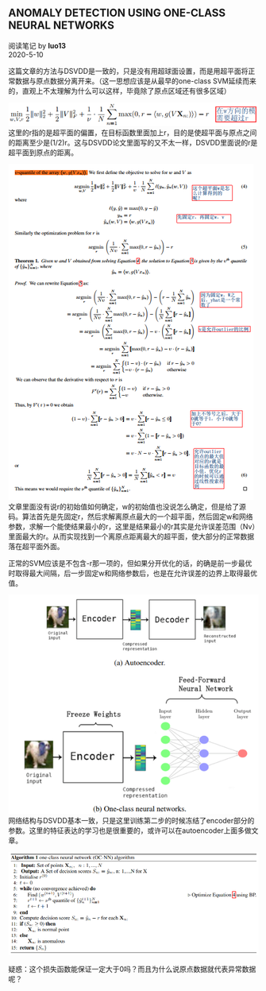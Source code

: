 ## ANOMALY DETECTION USING ONE-CLASS NEURAL NETWORKS
阅读笔记 by **luo13**  
2020-5-10  

这篇文章的方法与DSVDD是一致的，只是没有用超球面设置，而是用超平面将正常数据与原点数据分离开来。（这一思想应该是从最早的one-class SVM延续而来的，直观上不太理解为什么可以这样，毕竟除了原点区域还有很多区域）

![oc-nn](../../img/oc-nn/代价函数.PNG)  
这里的r指的是超平面的偏置，在目标函数里面加上r，目的是使超平面与原点之间的距离至少是(1/2)r。这与DSVDD论文里面写的又不太一样，DSVDD里面说的r是超平面到原点的距离。

![oc-nn](../../img/oc-nn/推导.PNG)  
文章里面没有说r的初始值如何确定，w的初始值也没说怎么确定，但是给了源码。算法首先是先固定r，然后求解离原点最大的一个超平面，然后固定w和网络参数，求解一个能使结果最小的r，这里是结果最小的r其实是允许误差范围（Nv）里面最大的r。从而实现找到一个离原点距离最大的超平面，使大部分的正常数据落在超平面外面。

正常的SVM应该是不包含-r那一项的，但如果分开优化的话，的确是前一步最优时取得最大间隔，后一步固定w和网络参数后，也是在允许误差的边界上取得最优值。

![oc-nn](../../img/oc-nn/网络结构.PNG)
网络结构与DSVDD基本一致，只是这里训练第二步的时候冻结了encoder部分的参数。这里的特征表达的学习也是很重要的，或许可以在autoencoder上面多做文章。  

![oc-nn](../../img/oc-nn/算法流程.PNG)  

疑惑：这个损失函数能保证一定大于0吗？而且为什么说原点数据就代表异常数据呢？
